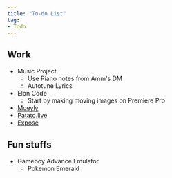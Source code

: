 ```yaml
---
title: "To-do List"
tag:
- Todo
---
```


## Work

- Music Project
	- Use Piano notes from Amm's DM
	- Autotune Lyrics
- Elon Code
	- Start by making moving images on Premiere Pro
- [Moeyly](work/moeyly)
- [Patato.live](work/patato)
- [Expose](work/expose)

## Fun stuffs
- Gameboy Advance Emulator
	- Pokemon Emerald
